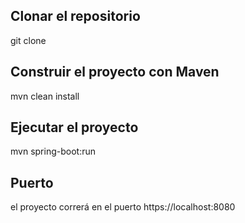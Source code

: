 ## Clonar el repositorio
git clone 

## Construir el proyecto con Maven
mvn clean install

## Ejecutar el proyecto
mvn spring-boot:run

## Puerto
el proyecto correrá en el puerto https://localhost:8080
